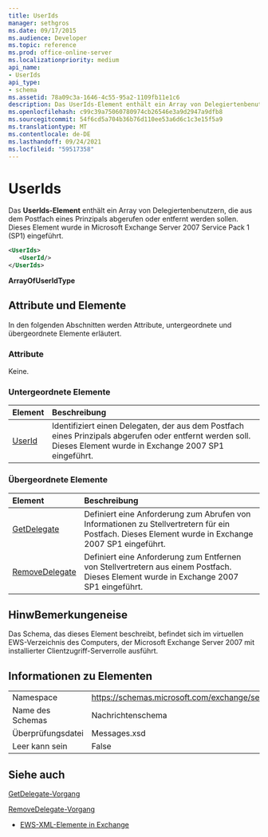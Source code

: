 ```yaml
---
title: UserIds
manager: sethgros
ms.date: 09/17/2015
ms.audience: Developer
ms.topic: reference
ms.prod: office-online-server
ms.localizationpriority: medium
api_name:
- UserIds
api_type:
- schema
ms.assetid: 78a09c3a-1646-4c55-95a2-1109fb11e1c6
description: Das UserIds-Element enthält ein Array von Delegiertenbenutzern, die aus dem Postfach eines Prinzipals abgerufen oder entfernt werden sollen. Dieses Element wurde in Microsoft Exchange Server 2007 Service Pack 1 (SP1) eingeführt.
ms.openlocfilehash: c99c39a75060780974cb26546e3a9d2947a9dfb8
ms.sourcegitcommit: 54f6cd5a704b36b76d110ee53a6d6c1c3e15f5a9
ms.translationtype: MT
ms.contentlocale: de-DE
ms.lasthandoff: 09/24/2021
ms.locfileid: "59517358"
---
```

# <a name="userids"></a>UserIds

Das **UserIds-Element** enthält ein Array von Delegiertenbenutzern, die aus dem Postfach eines Prinzipals abgerufen oder entfernt werden sollen. Dieses Element wurde in Microsoft Exchange Server 2007 Service Pack 1 (SP1) eingeführt. 
  
```xml
<UserIds>
   <UserId/>
</UserIds>
```

 **ArrayOfUserIdType**
## <a name="attributes-and-elements"></a>Attribute und Elemente

In den folgenden Abschnitten werden Attribute, untergeordnete und übergeordnete Elemente erläutert.
  
### <a name="attributes"></a>Attribute

Keine.
  
### <a name="child-elements"></a>Untergeordnete Elemente

|**Element**|**Beschreibung**|
|:-----|:-----|
|[UserId](userid.md) <br/> |Identifiziert einen Delegaten, der aus dem Postfach eines Prinzipals abgerufen oder entfernt werden soll. Dieses Element wurde in Exchange 2007 SP1 eingeführt.  <br/> |
   
### <a name="parent-elements"></a>Übergeordnete Elemente

|**Element**|**Beschreibung**|
|:-----|:-----|
|[GetDelegate](getdelegate.md) <br/> |Definiert eine Anforderung zum Abrufen von Informationen zu Stellvertretern für ein Postfach. Dieses Element wurde in Exchange 2007 SP1 eingeführt.  <br/> |
|[RemoveDelegate](removedelegate.md) <br/> |Definiert eine Anforderung zum Entfernen von Stellvertretern aus einem Postfach. Dieses Element wurde in Exchange 2007 SP1 eingeführt.  <br/> |
   
## <a name="remarks"></a>HinwBemerkungeneise

Das Schema, das dieses Element beschreibt, befindet sich im virtuellen EWS-Verzeichnis des Computers, der Microsoft Exchange Server 2007 mit installierter Clientzugriff-Serverrolle ausführt.
  
## <a name="element-information"></a>Informationen zu Elementen

|||
|:-----|:-----|
|Namespace  <br/> |https://schemas.microsoft.com/exchange/services/2006/messages  <br/> |
|Name des Schemas  <br/> |Nachrichtenschema  <br/> |
|Überprüfungsdatei  <br/> |Messages.xsd  <br/> |
|Leer kann sein  <br/> |False  <br/> |
   
## <a name="see-also"></a>Siehe auch



[GetDelegate-Vorgang](getdelegate-operation.md)
  
[RemoveDelegate-Vorgang](removedelegate-operation.md)


- [EWS-XML-Elemente in Exchange](ews-xml-elements-in-exchange.md)

